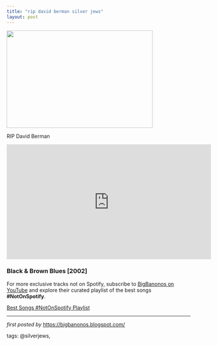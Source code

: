```yaml
---
title: "rip david berman silver jews"
layout: post
---
```

<div class="separator" ><a href="https://www.rollingstone.com/wp-content/uploads/2019/08/david-berman-sheff.jpg" imageanchor="1"><img border="0" src="https://www.rollingstone.com/wp-content/uploads/2019/08/david-berman-sheff.jpg" width="400" height="267" data-original-width="800" data-original-height="533" /></a></div>
<p>RIP David Berman</p>
<iframe width="560" height="315" src="https://www.youtube.com/embed/videoseries?list=PLtuNtuTatqI24BXGrHK3X3ATef1fQkUxF" frameborder="0" allow="accelerometer; autoplay; encrypted-media; gyroscope; picture-in-picture" allowfullscreen></iframe>
<br />
<h3>
Black & Brown Blues [2002]</h3>

<!--Subscribe and Playlist Links-->
<div>
    <p>For more exclusive tracks not on Spotify, subscribe to <a href="https://www.youtube.com/@BigBanonos" target="_blank">BigBanonos on YouTube</a> and explore their curated playlist of the best songs <strong>#NotOnSpotify</strong>.</p>
    <p><a href="https://www.youtube.com/playlist?list=PLtuNtuTatqI0kFahUCbtbfenC_ET5O_tr" target="_blank">Best Songs #NotOnSpotify Playlist<br /></a></p></div>

<hr />

<p><em>first posted by</em> <a href="https://bigbanonos.blogspot.com/" rel="noopener" target="_new">https://bigbanonos.blogspot.com/</a></p>

<p>tags: @silverjews,</p>
